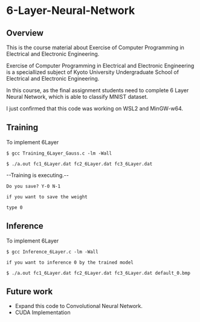 # 6-Layer-Neural-Network

## Overview

This is the course material about Exercise of Computer Programming in Electrical and Electronic Engineering.

Exercise of Computer Programming in Electrical and Electronic Engineering is a speciallized subject of Kyoto University Undergraduate School of Electrical and Electronic Engineering.

In this course, as the final assignment students need to complete 6 Layer Neural Network, which is able to classify MNIST dataset.

I just confirmed that this code was working on WSL2 and MinGW-w64.

## Training

To implement 6Layer

```
$ gcc Training_6Layer_Gauss.c -lm -Wall

$ ./a.out fc1_6Layer.dat fc2_6Layer.dat fc3_6Layer.dat
```

--Training is executing.--

```
Do you save? Y-0 N-1

if you want to save the weight

type 0
```

## Inference

To implement 6Layer

```
$ gcc Inference_6Layer.c -lm -Wall

if you want to inference 0 by the trained model

$ ./a.out fc1_6Layer.dat fc2_6Layer.dat fc3_6Layer.dat default_0.bmp
```

## Future work

- Expand this code to Convolutional Neural Network.
- CUDA Implementation
